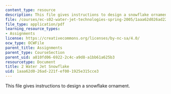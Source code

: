```yaml
---
content_type: resource
description: This file gives instructions to design a snowflake ornament.
file: /courses/ec-s02-water-jet-technologies-spring-2005/1aaa62d026ad221fef001925e315cce3_MITEC_S02S05_2_snowflake.pdf
file_type: application/pdf
learning_resource_types:
- Assignments
license: https://creativecommons.org/licenses/by-nc-sa/4.0/
ocw_type: OCWFile
parent_title: Assignments
parent_type: CourseSection
parent_uid: a810fd06-6922-2c4c-a9d8-a1bb61a625b3
resourcetype: Document
title: 2 Water Jet Snowflake
uid: 1aaa62d0-26ad-221f-ef00-1925e315cce3
---
```

This file gives instructions to design a snowflake ornament.
